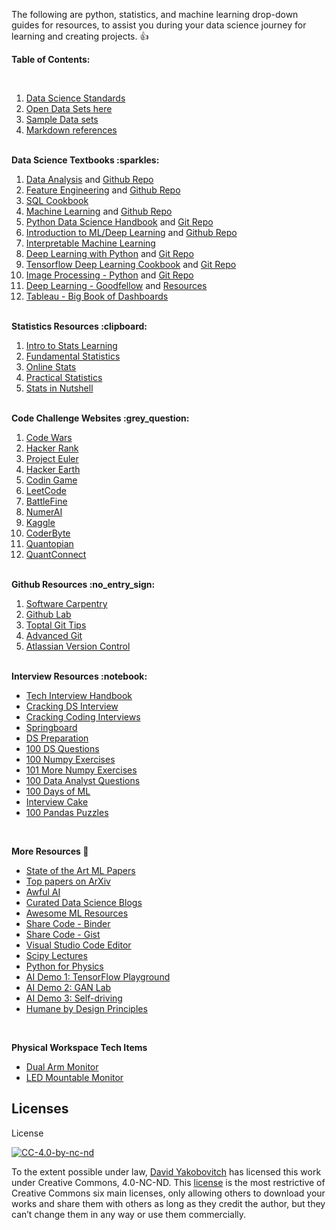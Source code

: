 The following are python, statistics, and machine learning drop-down guides for resources, to assist you during your data science journey for learning and creating projects.  :thumbsup:

<strong>Table of Contents:</strong>

<br />

<ol>
<li><a href="https://github.com/davidyakobovitch/data_science_standards">Data Science Standards</a></li>
<li><a href="https://github.com/davidyakobovitch/python_data_science_resources/blob/master/open_data_sets.md">Open Data Sets here</a></li>
<li><a href="https://github.com/davidyakobovitch/sample_data_sets">Sample Data sets</a></li>
<li><a href="https://github.com/davidyakobovitch/python_data_science_resources/blob/master/markdown_reference.md">Markdown references</a></li>
</ol>

<br>
<strong>Data Science Textbooks :sparkles:</strong>
<ol>
<li><a href="https://amzn.to/2kXTyKT">Data Analysis</a> and <a href="https://github.com/wesm/pydata-book">Github Repo</a></li>
<li><a href="https://amzn.to/2sJaol0">Feature Engineering</a> and <a href="https://github.com/divyasusarla/features">Github Repo</a></li>
<li><a href="https://amzn.to/2SKUpyj">SQL Cookbook</a></li>
<li><a href="https://amzn.to/2sK5Pa5">Machine Learning</a> and <a href="https://github.com/ageron/handson-ml">Github Repo</a></li>
<li><a href="https://amzn.to/2LD3vsw">Python Data Science Handbook</a> and <a href="https://github.com/jakevdp/PythonDataScienceHandbook">Git Repo</a></li>
<li><a href="https://amzn.to/2kYxIGZ">Introduction to ML/Deep Learning</a> and <a href="https://github.com/rasbt/python-machine-learning-book-2nd-edition">Github Repo</a></li>
<li><a href="https://christophm.github.io/interpretable-ml-book/">Interpretable Machine Learning</a></li>
<li><a href="https://amzn.to/2l3rd65">Deep Learning with Python</a> and <a href="https://github.com/fchollet/deep-learning-with-python-notebooks">Git Repo</a></li>
<li><a href="https://amzn.to/2sKHRvf">Tensorflow Deep Learning Cookbook</a> and <a href="https://github.com/agulli/tensorflowCookbook">Git Repo</a></li>
<li><a href="https://amzn.to/2xY516n">Image Processing - Python</a> and <a href="https://github.com/mbeyeler/opencv-machine-learning">Git Repo</a></li>
<li><a href="https://amzn.to/2MRpU6D">Deep Learning - Goodfellow</a> and <a href="http://www.deeplearningbook.org/exercises.html">Resources</a></li>
<li><a href="https://amzn.to/2x0XgZG">Tableau - Big Book of Dashboards</a></li>
</ol>

<br>
<strong>Statistics Resources :clipboard:</strong>
<ol>
<li><a href="http://www-bcf.usc.edu/~gareth/ISL/">Intro to Stats Learning</a></li>
<li><a href="https://sites.google.com/site/fundamentalstatistics/chapter1">Fundamental Statistics</a></li>
<li><a href="http://onlinestatbook.com/2/">Online Stats</a></li>
<li><a href="https://www.amazon.com/Practical-Statistics-Data-Scientists-Essential/dp/1491952962/ref=sr_1_4?ie=UTF8&qid=1521666554&sr=8-4&keywords=statistics">Practical Statistics</a></li>
<li><a href="https://www.amazon.com/Statistics-Nutshell-Desktop-Quick-Reference/dp/1449316824/ref=sr_1_2?ie=UTF8&qid=1521666535&sr=8-2&keywords=stats+nutshell">Stats in Nutshell</a></li>
</ol>

<br>
<strong>Code Challenge Websites :grey_question:</strong>
<ol>  
<li><a href="https://www.codewars.com/">Code Wars</a></li>
<li><a href="https://www.hackerrank.com/">Hacker Rank</a></li>
<li><a href="https://projecteuler.net/">Project Euler</a></li>
<li><a href="https://www.hackerearth.com/">Hacker Earth</a></li>
<li><a href="https://www.codingame.com/start">Codin Game</a></li>
<li><a href="https://leetcode.com/">LeetCode</a></li>
<li><a href="https://www.battlefin.com/">BattleFine</a></li>
<li><a href="https://numer.ai/">NumerAI</a></li>
<li><a href="https://www.kaggle.com/">Kaggle</a></li>
<li><a href="https://www.coderbyte.com/">CoderByte</a></li>
<li><a href="https://www.quantopian.com/">Quantopian</a></li>
<li><a href="https://www.quantconnect.com/">QuantConnect</a></li>
</ol>

<br>
<strong>Github Resources :no_entry_sign:</strong>
<ol>  
<li><a href="http://swcarpentry.github.io/git-novice/">Software Carpentry</a></li>
<li><a href="https://lab.github.com/">Github Lab</a></li>
<li><a href="https://www.toptal.com/git/tips-and-practices">Toptal Git Tips</a></li>
<li><a href="https://www.toptal.com/git/the-advanced-git-guide">Advanced Git</a></li>
<li><a href="https://www.atlassian.com/git/tutorials/what-is-version-control">Atlassian Version Control</a></li>
</ol>

<br>
<strong>Interview Resources :notebook:</strong>
<ul>
<li><a href="https://github.com/yangshun/tech-interview-handbook">Tech Interview Handbook</a></li>
<li><a href="https://github.com/hopelessoptimism/cracking-the-data-science-interview">Cracking DS Interview</a></li>
<li><a href="https://www.amazon.com/Cracking-Coding-Interview-Programming-Questions/dp/0984782850">Cracking Coding Interviews</a></li>
<li><a href="https://www.springboard.com/blog/data-science-interviews-lessons/">Springboard</a></li>
<li><a href="http://www.acheronanalytics.com/acheron-blog/how-to-prepare-for-a-data-science-interview">DS Preparation</a></li>
<li><a href="https://www.dezyre.com/article/100-data-science-interview-questions-and-answers-general-for-2018/184">100 DS Questions</a></li>
<li><a href="https://github.com/rougier/numpy-100">100 Numpy Exercises</a></li>
<li><a href="https://www.machinelearningplus.com/python/101-numpy-exercises-python/">101 More Numpy Exercises</a></li>
<li><a href="https://www.dezyre.com/article/data-analyst-interview-questions-to-prepare-for-in-2018/324">100 Data Analyst Questions</a></li>
<li><a href="https://github.com/Avik-Jain/100-Days-Of-ML-Code">100 Days of ML</a></li>
<li><a href="https://www.interviewcake.com/">Interview Cake</a></li>
<li><a href="https://github.com/ajcr/100-pandas-puzzles">100 Pandas Puzzles</a></li>
</ul>

<br>

<strong>More Resources :thought_balloon:</strong>
<ul>
<li><a href="https://paperswithcode.com/sota">State of the Art ML Papers</a></li>
  <li><a href="http://arxiv-sanity.com/top">Top papers on ArXiv</a></li>
<li><a href="https://github.com/daviddao/awful-ai">Awful AI</a></li>
<li><a href="https://github.com/rushter/data-science-blogs">Curated Data Science Blogs</a></li>
<li><a href="https://github.com/josephmisiti/awesome-machine-learning">Awesome ML Resources</a></li>
<li><a href="https://mybinder.org/">Share Code - Binder</a></li>
<li><a href="https://gist.github.com/">Share Code - Gist</a></li>
<li><a href="https://code.visualstudio.com/">Visual Studio Code Editor</a></li>
<li><a href="http://www.scipy-lectures.org/">Scipy Lectures</a></li>
<li><a href="http://physics.bu.edu/~pankajm/MLnotebooks.html">Python for Physics</a></li>
<li><a href="https://playground.tensorflow.org">AI Demo 1: TensorFlow Playground</a></li>
<li><a href="https://poloclub.github.io/ganlab/">AI Demo 2: GAN Lab</a></li>
<li><a href="https://selfdrivingcars.mit.edu/deeptraffic/">AI Demo 3: Self-driving</a></li>
<li><a href="https://humanebydesign.com/"> Humane by Design Principles</a></li>
</ul>
<br>

<strong>Physical Workspace Tech Items</strong>
<ul>
<li><a href="https://amzn.to/2O7AWom">Dual Arm Monitor</a></li>
<li><a href="https://amzn.to/2LNN0ym">LED Mountable Monitor</a></li>
</ul>

## Licenses
License

[![CC-4.0-by-nc-nd](https://licensebuttons.net/l/by-nc-nd/3.0/88x31.png)](https://creativecommons.org/licenses/by-nc-nd/4.0/)

To the extent possible under law, [David Yakobovitch](http://davidyakobovitch.com/) has licensed this work under Creative Commons, 4.0-NC-ND.  This [license](https://creativecommons.org/licenses/by-nc-nd/4.0/) is the most restrictive of Creative Commons six main licenses, only allowing others to download your works and share them with others as long as they credit the author, but they can’t change them in any way or use them commercially.
